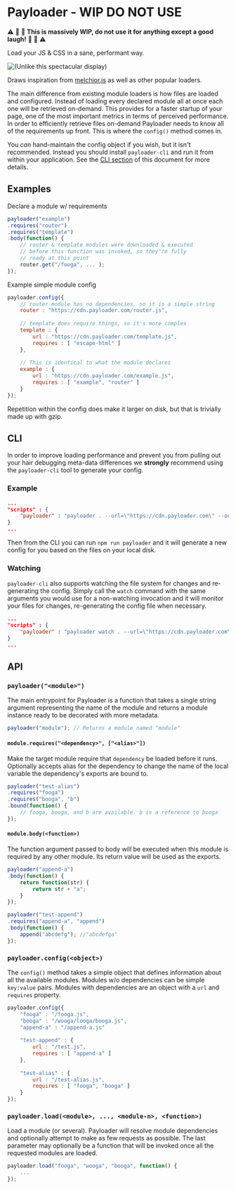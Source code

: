 Payloader - WIP DO NOT USE
=========

:warning: :red_circle: :large_blue_circle: **This is massively WIP, do not use it for anything except a good laugh!** :large_blue_circle: :red_circle: :warning:

Load your JS & CSS in a sane, performant way.

![(Unlike this spectacular display)](https://i.imgur.com/1srMrZh.jpg)

Draws inspiration from [melchior.js](http://labs.voronianski.com/melchior.js/) as well as other popular loaders.

The main difference from existing module loaders is how files are loaded and configured. Instead of loading every declared module all at once each one will be retrieved on-demand. This provides for a faster startup of your page, one of the most important metrics in terms of perceived performance. In order to efficiently retrieve files on-demand Payloader needs to know all of the requirements up front. This is where the `config()` method comes in.

You *can* hand-maintain the config object if you wish, but it isn't recommended. Instead you should install `payloader-cli` and run it from within your application. See the [CLI section](#cli) of this document for more details.

## Examples

Declare a module w/ requirements

```js
payloader("example")
.requires("router")
.requires("template")
.body(function() {
    // router & template modules were downloaded & executed
    // before this function was invoked, so they're fully
    // ready at this point
    router.get("/fooga", ... );
});
```

Example simple module config

```js
payloader.config({
    // router module has no dependencies, so it is a simple string
    router : "https://cdn.payloader.com/router.js",
    
    // template does require things, so it's more complex
    template : {
        url : "https://cdn.payloader.com/template.js",
        requires : [ "escape-html" ]
    },
    
    // This is identical to what the module declares
    example : {
        url : "https://cdn.payloader.com/example.js",
        requires : [ "example", "router" ]
    }
});
```

Repetition within the config does make it larger on disk, but that is trivially made up with gzip.

## CLI

In order to improve loading performance and prevent you from pulling out your hair debugging meta-data differences we **strongly** recommend using the `payloader-cli` tool to generate your config.

### Example
```json
...
"scripts" : {
    "payloader" : "payloader . --url=\"https://cdn.payloader.com\" --output=\"./config.js\""
}
...
```

Then from the CLI you can run `npm run payloader` and it will generate a new config for you based on the files on your local disk.

### Watching

`payloader-cli` also supports watching the file system for changes and re-generating the config. Simply call the `watch` command with the same arguments you would use for a non-watching invocation and it will monitor your files for changes, re-generating the config file when necessary.

```json
...
"scripts" : {
    "payloader" : "payloader watch . --url=\"https://cdn.payloader.com\" --output=\"./config.js\""
}
...
```

## API

### `payloader("<module>")`

The main entrypoint for Payloader is a function that takes a single string argument representing the name of the module and returns a module instance ready to be decorated with more metadata.

```js
payloader("module"); // Returns a module named "module"
```

#### `module.requires("<dependency>", ["<alias>"])`

Make the target module require that `dependency` be loaded before it runs. Optionally accepts alias for the dependency to change the name of the local variable the dependency's exports are bound to.

```js
payloader("test-alias")
.requires("fooga")
.requires("booga", "b")
.bound(function() {
    // fooga, booga, and b are available. b is a reference to booga
});
```

#### `module.body(<function>)`

The function argument passed to body will be executed when this module is required by any other module. Its return value will be used as the exports.

```js
payloader("append-a")
.body(function() {
    return function(str) {
        return str + "a";
    }
});

payloader("test-append")
.requires("append-a", "append")
.body(function() {
    append("abcdefg"); //"abcdefga"
});
```

### `payloader.config(<object>)`

The `config()` method takes a simple object that defines information about all the available modules. Modules w/o dependencies can be simple `key:value` pairs. Modules with dependencies are an object with a `url` and `requires` property.

```js
payloader.config({
    "fooga" : "/fooga.js",
    "booga" : "/wooga/looga/booga.js",
    "append-a" : "/append-a.js"
    
    "test-append" : {
        url : "/test.js",
        requires : [ "append-a" ]
    },
    
    "test-alias" : {
        url : "/test-alias.js",
        requires : [ "fooga", "booga" ]
    }
});
```

### `payloader.load(<module>, ..., <module-n>, <function>)`

Load a module (or several). Payloader will resolve module dependencies and optionally attempt to make as few requests as possible. The last parameter may optionally be a function that will be invoked once all the requested modules are loaded.

```js
payloader.load("fooga", "wooga", "booga", function() {
    ...
});
```
